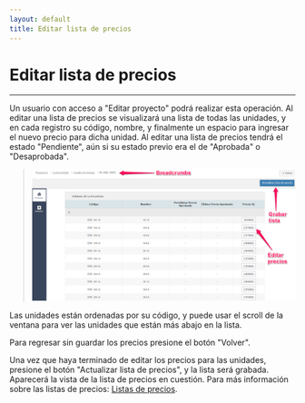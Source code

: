 ```yaml
---
layout: default
title: Editar lista de precios
---
```


# Editar lista de precios
---------------------------------------
  
  Un usuario con acceso a "Editar proyecto" podrá realizar esta operación. Al editar una lista de precios se visualizará una lista de todas las unidades, y en cada registro su código, nombre, y finalmente un espacio para ingresar el nuevo precio para dicha unidad. Al editar una lista de precios tendrá el estado "Pendiente", aún si su estado previo era el de "Aprobada" o "Desaprobada".

  >![Editar lista de precios](/images/editarlistaprecio.png)
  
  Las unidades están ordenadas por su código, y puede usar el scroll de la ventana para ver las unidades que están más abajo en la lista.

  Para regresar sin guardar los precios presione el botón "Volver".

  Una vez que haya terminado de editar los precios para las unidades, presione el botón "Actualizar lista de precios", y la lista será grabada. Aparecerá la vista de la lista de precios en cuestión. Para más información sobre las listas de precios: [Listas de precios](listasdeprecios.html).

  